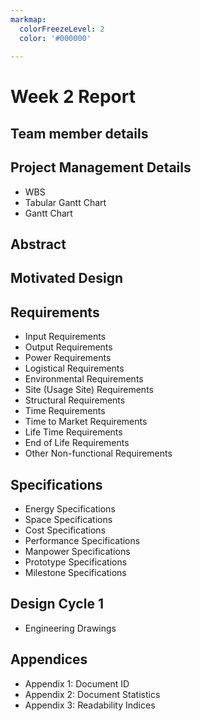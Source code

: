 ```yaml
---
markmap:
  colorFreezeLevel: 2
  color: '#000000'
  
---
```


# Week 2 Report

## Team member details

## Project Management Details

- WBS
- Tabular Gantt Chart
- Gantt Chart

## Abstract

## Motivated Design

## Requirements

- Input Requirements
- Output Requirements
- Power Requirements
- Logistical Requirements
- Environmental Requirements
- Site (Usage Site) Requirements
- Structural Requirements
- Time Requirements
- Time to Market Requirements
- Life Time Requirements
- End of Life Requirements
- Other Non-functional Requirements

## Specifications

- Energy Specifications
- Space Specifications
- Cost Specifications
- Performance Specifications
- Manpower Specifications
- Prototype Specifications
- Milestone Specifications

## Design Cycle 1

- Engineering Drawings

## Appendices

- Appendix 1: Document ID
- Appendix 2: Document Statistics
- Appendix 3: Readability Indices